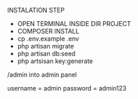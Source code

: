 INSTALATION STEP
- OPEN TERMINAL INSIDE DIR PROJECT
- COMPOSER INSTALL
- cp .env.example .env
- php artisan migrate
- php artisan db:seed
- php artsisan key:generate

/admin into admin panel

username = admin
password = admin123
